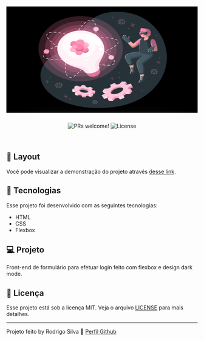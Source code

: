 <h1 align="center">
  <img title="Form login" src="background.png" height="280" width="100%">
</h1>

<p align="center">
 <img src="https://img.shields.io/static/v1?label=PRs&message=welcome&color=49AA26&labelColor=000000" alt="PRs welcome!" />

  <img alt="License" src="https://img.shields.io/static/v1?label=license&message=MIT&color=49AA26&labelColor=000000">
</p>

<br>

## 🔖 Layout

Você pode visualizar a demonstração do projeto através [desse link](https://rodrigosipereira.login.github.io).

## 🚀 Tecnologias

Esse projeto foi desenvolvido com as seguintes tecnologias:

- HTML
- CSS
- Flexbox

## 💻 Projeto

Front-end de formulário para efetuar login feito com flexbox e design dark mode.

## :memo: Licença

Esse projeto está sob a licença MIT. Veja o arquivo [LICENSE](LICENSE.md) para mais detalhes.

---

Projeto feito by Rodrigo Silva :wave: [Perfil Github](https://www.github.com/rodrigosipereira)
